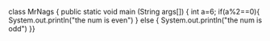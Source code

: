 class MrNags
{
public static void main (String args[])
{
int a=6;
if(a%2==0){
System.out.println("the num is even")
}
else
{
System.out.println("the num is odd")
}}
